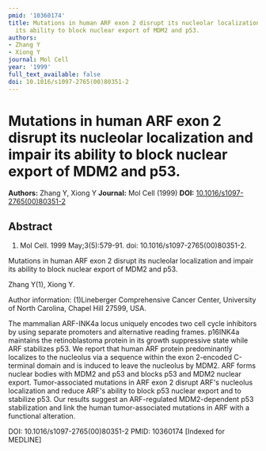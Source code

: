 ```yaml
---
pmid: '10360174'
title: Mutations in human ARF exon 2 disrupt its nucleolar localization and impair
  its ability to block nuclear export of MDM2 and p53.
authors:
- Zhang Y
- Xiong Y
journal: Mol Cell
year: '1999'
full_text_available: false
doi: 10.1016/s1097-2765(00)80351-2
---
```


# Mutations in human ARF exon 2 disrupt its nucleolar localization and impair its ability to block nuclear export of MDM2 and p53.
**Authors:** Zhang Y, Xiong Y
**Journal:** Mol Cell (1999)
**DOI:** [10.1016/s1097-2765(00)80351-2](https://doi.org/10.1016/s1097-2765(00)80351-2)

## Abstract

1. Mol Cell. 1999 May;3(5):579-91. doi: 10.1016/s1097-2765(00)80351-2.

Mutations in human ARF exon 2 disrupt its nucleolar localization and impair its 
ability to block nuclear export of MDM2 and p53.

Zhang Y(1), Xiong Y.

Author information:
(1)Lineberger Comprehensive Cancer Center, University of North Carolina, Chapel 
Hill 27599, USA.

The mammalian ARF-INK4a locus uniquely encodes two cell cycle inhibitors by 
using separate promoters and alternative reading frames. p16INK4a maintains the 
retinoblastoma protein in its growth suppressive state while ARF stabilizes p53. 
We report that human ARF protein predominantly localizes to the nucleolus via a 
sequence within the exon 2-encoded C-terminal domain and is induced to leave the 
nucleolus by MDM2. ARF forms nuclear bodies with MDM2 and p53 and blocks p53 and 
MDM2 nuclear export. Tumor-associated mutations in ARF exon 2 disrupt ARF's 
nucleolus localization and reduce ARF's ability to block p53 nuclear export and 
to stabilize p53. Our results suggest an ARF-regulated MDM2-dependent p53 
stabilization and link the human tumor-associated mutations in ARF with a 
functional alteration.

DOI: 10.1016/s1097-2765(00)80351-2
PMID: 10360174 [Indexed for MEDLINE]

